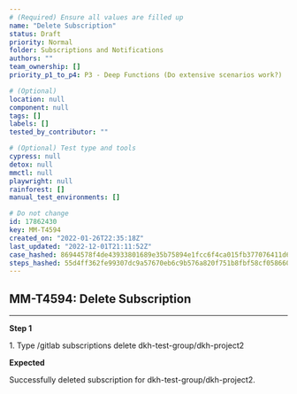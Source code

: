```yaml
---
# (Required) Ensure all values are filled up
name: "Delete Subscription"
status: Draft
priority: Normal
folder: Subscriptions and Notifications
authors: ""
team_ownership: []
priority_p1_to_p4: P3 - Deep Functions (Do extensive scenarios work?)

# (Optional)
location: null
component: null
tags: []
labels: []
tested_by_contributor: ""

# (Optional) Test type and tools
cypress: null
detox: null
mmctl: null
playwright: null
rainforest: []
manual_test_environments: []

# Do not change
id: 17862430
key: MM-T4594
created_on: "2022-01-26T22:35:18Z"
last_updated: "2022-12-01T21:11:52Z"
case_hashed: 86944578f4de43933801689e35b75894e1fcc6f4ca015fb377076411d6fbda8423ae44a2ad256796715706975e50f810
steps_hashed: 55d4ff362fe99307dc9a57670eb6c9b576a820f751b8fbf58cf0586603883e773966a94d7ef73d092923491c5ed8159d
---
```


<!-- (Auto-generated) Based on frontmatter's "key" and "name" -->

## MM-T4594: Delete Subscription

---

**Step 1**

1\. Type /gitlab subscriptions delete dkh-test-group/dkh-project2

**Expected**

Successfully deleted subscription for dkh-test-group/dkh-project2.
